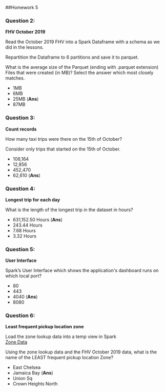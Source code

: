 ##Homework 5

### Question 2: 

**FHV October 2019**

Read the October 2019 FHV into a Spark Dataframe with a schema as we did in the lessons.

Repartition the Dataframe to 6 partitions and save it to parquet.

What is the average size of the Parquet (ending with .parquet extension) Files that were created (in MB)? Select the answer which most closely matches.

- 1MB
- 6MB
- 25MB (**Ans**)
- 87MB


### Question 3: 

**Count records** 

How many taxi trips were there on the 15th of October?

Consider only trips that started on the 15th of October.

- 108,164
- 12,856
- 452,470
- 62,610 (**Ans**)


### Question 4: 

**Longest trip for each day** 

What is the length of the longest trip in the dataset in hours?

- 631,152.50 Hours  (**Ans**)
- 243.44 Hours
- 7.68 Hours
- 3.32 Hours


### Question 5: 

**User Interface**

Spark’s User Interface which shows the application's dashboard runs on which local port?

- 80
- 443
- 4040  (**Ans**)
- 8080


### Question 6: 

**Least frequent pickup location zone**

Load the zone lookup data into a temp view in Spark</br>
[Zone Data](https://github.com/DataTalksClub/nyc-tlc-data/releases/download/misc/taxi_zone_lookup.csv)

Using the zone lookup data and the FHV October 2019 data, what is the name of the LEAST frequent pickup location Zone?</br>

- East Chelsea
- Jamaica Bay   (**Ans**)
- Union Sq
- Crown Heights North
